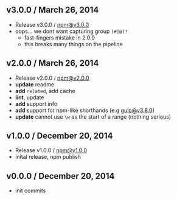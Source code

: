 

## v3.0.0 / March 26, 2014
- Release v3.0.0 / npm@v3.0.0
- oops... we dont want capturing group `(#|@)?`
  + fast-fingers mistake in 2.0.0
  + this breaks many things on the pipeline

## v2.0.0 / March 26, 2014
- Release v2.0.0 / npm@v2.0.0
- **update** readme
- **add** `related`, add cache
- **lint**, update
- **add** support info
- **add** support for npm-like shorthands (e.g gulp@v3.8.0)
- **update** cannot use `\w` as the start of a range (nothing serious)

## v1.0.0 / December 20, 2014
- Release v1.0.0 / npm@v1.0.0
- inital release, npm publish

## v0.0.0 / December 20, 2014
- init commits